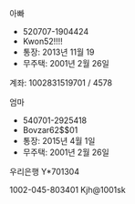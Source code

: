 <span style="font-family:.AppleSDGothicNeoI-Regular;">아빠</span>
- 520707-1904424
- Kwon52!!!!
- 통장: 2013년 11월 19
- 무주택: 2001년 2월 26일

<span style="font-family:.AppleSDGothicNeoI-Regular;">계좌</span>: 1002831519701 / 4578


<span style="font-family:.AppleSDGothicNeoI-Regular;">엄마</span>
- 540701-2925418
- Bovzar62$$01
- 통장: 2015년 4월 1일
- 무주택: 2001년 2월 26일

<span style="font-family:.AppleSDGothicNeoI-Regular;">우리은행</span>
Y*701304

1002-045-803401
Kjh@1001sk
